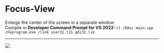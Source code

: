 # Focus-View
Enlarge the center of the screen in a separate window   
Compile in <b>Developer Command Prompt for VS 2022:</b> ```cl /EHsc main.cpp /Feprogram.exe /link user32.lib gdi32.lib```   <hr>
<img src="https://i.postimg.cc/pV93TQGS/2025-09-05-222216.png">
